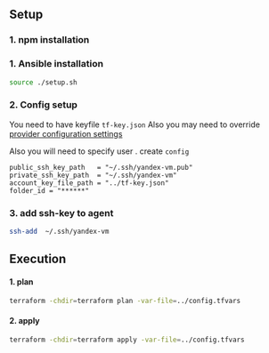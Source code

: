 ## Setup

### 1. npm installation


### 1. Ansible installation


```sh
source ./setup.sh
```

### 2. Config setup

You need to have keyfile ``tf-key.json``
Also you may need to override [provider configuration settings](terraform/variables.tf)

Also you will need to specify user . create ``config``

```
public_ssh_key_path   = "~/.ssh/yandex-vm.pub"
private_ssh_key_path  = "~/.ssh/yandex-vm"
account_key_file_path = "../tf-key.json"
folder_id = "******"
```

### 3. add ssh-key to agent
```sh
ssh-add  ~/.ssh/yandex-vm
```

## Execution

#### 1. plan
```sh
terraform -chdir=terraform plan -var-file=../config.tfvars
```

#### 2. apply
```sh
terraform -chdir=terraform apply -var-file=../config.tfvars
```